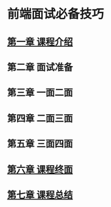 # 前端面试必备技巧
## [第一章 课程介绍](https://github.com/jingfeidi/jingfeidi.github.io/blob/master/interview/01/guide.md)
## 第二章 面试准备
## 第三章 一面二面
## 第四章 二面三面
## 第五章 三面四面
## [第六章 课程终面](https://github.com/jingfeidi/jingfeidi.github.io/blob/master/interview/01/endface.md)
## [第七章 课程总结](https://github.com/jingfeidi/jingfeidi.github.io/blob/master/interview/01/summary.md)
